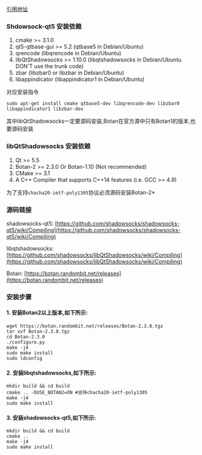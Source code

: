 [引用地址](https://www.shangyexin.com/2018/04/20/shadowsocks-qt5/)

### Shdowsock-qt5 安装依赖 ###
1. cmake >= 3.1.0
2. qt5-qtbase-gui >= 5.2 (qtbase5 in Debian/Ubuntu)
3. qrencode (libqrencode in Debian/Ubuntu)
4. libQtShadowsocks >= 1.10.0 (libqtshadowsocks in Debian/Ubuntu. DON'T use the trunk code)
5. zbar (libzbar0 or libzbar in Debian/Ubuntu)
6. libappindicator (libappindicator1 in Debian/Ubuntu)

对应安装指令
```shell
sudo apt-get install cmake qtbase5-dev libqrencode-dev libzbar0 libappindicator1 libzbar-dev
```

其中libQtShadowsocks一定要源码安装,Botan在官方源中只有Botan1的版本,也要源码安装

### libQtShadowsocks 安装依赖


1. Qt >= 5.5
2. Botan-2 >= 2.3.0  Or Botan-1.10 (Not recommended)
3. CMake >= 3.1
4. A C++ Compiler that supports C++14 features (i.e. GCC >= 4.9)

为了支持`chacha20-ietf-poly1305`协议必须源码安装Botan-2*



### 源码链接

shadowsocks-qt5: [https://github.com/shadowsocks/shadowsocks-qt5/wiki/Compiling](https://github.com/shadowsocks/shadowsocks-qt5/wiki/Compiling)

libqtshadowsocks:[https://github.com/shadowsocks/libQtShadowsocks/wiki/Compiling](https://github.com/shadowsocks/libQtShadowsocks/wiki/Compiling)

Botan: [https://botan.randombit.net/releases](https://botan.randombit.net/releases)



### 安装步骤

#### 1.  安装Botan2以上版本,如下所示:

```shell
wget https://botan.randombit.net/releases/Botan-2.3.0.tgz
tar xvf Botan-2.3.0.tgz
cd Botan-2.3.0
./configure.py
make -j4
sudo make install
sudo ldconfig
```
#### 2. 安装libqtshadowsocks,如下所示:

   ```shell
mkdir build && cd build
cmake .. -DUSE_BOTAN2=ON #支持chacha20-ietf-poly1305
make -j4
sudo make install
   ```
#### 3. 安装shadowsocks-qt5,如下所示:

```shell
mkdir build && cd build
cmake .. 
make -j4
sudo make install
```





   